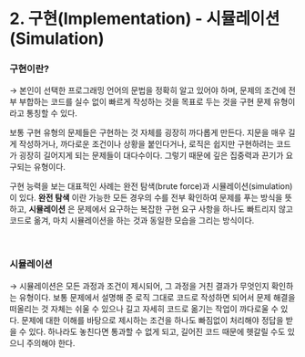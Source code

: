 # 2. 구현(Implementation) - 시뮬레이션(Simulation)

### 구현이란?

→ 본인이 선택한 프로그래밍 언어의 문법을 정확히 알고 있어야 하며, 문제의 조건에 전부 부합하는 코드를 실수 없이 빠르게 작성하는 것을 목표로 두는 것을 구현 문제 유형이라고 통칭할 수 있다.

보통 구현 유형의 문제들은 구현하는 것 자체를 굉장히 까다롭게 만든다. 지문을 매우 길게 작성하거나, 까다로운 조건이나 상황을 붙인다거나, 로직은 쉽지만 구현하려는 코드가 굉장히 길어지게 되는 문제들이 대다수이다. 그렇기 때문에 깊은 집중력과 끈기가 요구되는 유형이다.

구현 능력을 보는 대표적인 사례는 완전 탐색(brute force)과 시뮬레이션(simulation)이 있다. **완전 탐색** 이란 가능한 모든 경우의 수를 전부 확인하여 문제를 푸는 방식을 뜻하고, **시뮬레이션** 은 문제에서 요구하는 복잡한 구현 요구 사항을 하나도 빠트리지 않고 코드로 옮겨, 마치 시뮬레이션을 하는 것과 동일한 모습을 그리는 방식이다.

<br>

### 시뮬레이션

→ 시뮬레이션은 모든 과정과 조건이 제시되어, 그 과정을 거친 결과가 무엇인지 확인하는 유형이다. 보통 문제에서 설명해 준 로직 그대로 코드로 작성하면 되어서 문제 해결을 떠올리는 것 자체는 쉬울 수 있으나 길고 자세히 코드로 옮기는 작업이 까다로울 수 있다. 문제에 대한 이해를 바탕으로 제시하는 조건을 하나도 빠짐없이 처리해야 정답을 받을 수 있다. 하나라도 놓친다면 통과할 수 없게 되고, 길어진 코드 때문에 헷갈릴 수도 있으니 주의해야 한다.